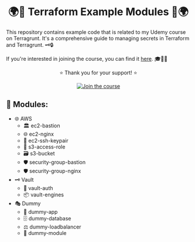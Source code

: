 <div align="center">

# 🌍🚀 Terraform Example Modules 🚀🌍

</div>

This repository contains example code that is related to my Udemy course on Terragrunt. It's a comprehensive guide to managing secrets in Terraform and Terragrunt. 🗝️🔒

If you're interested in joining the course, you can find it [here](https://www.udemy.com/course/managing-secrets-in-terraform-and-terragrunt/?referralCode=6A446202345DB0F29E69). 🎓👨‍💻

<div align="center">

:star: Thank you for your support! :star:

[![Join the course](https://img.shields.io/badge/-Join%20the%20course-blue?style=for-the-badge&logo=udemy)](https://www.udemy.com/course/managing-secrets-in-terraform-and-terragrunt/?referralCode=6A446202345DB0F29E69)
</div>

## 🧩 Modules:
  - 🌐 AWS
    - 🏛️ ec2-bastion
    - 🌐 ec2-nginx
    - 🔑 ec2-ssh-keypair
    - 🎫 s3-access-role
    - 🗃️ s3-bucket
    - 🛡️ security-group-bastion
    - 🛡️ security-group-nginx
  - 🗝️ Vault
    - 🔐 vault-auth
    - 📦 vault-engines
  - 🎭 Dummy
    - 📱 dummy-app
    - 🗄️ dummy-database
    - ⚖️ dummy-loadbalancer
    - 🧩 dummy-module